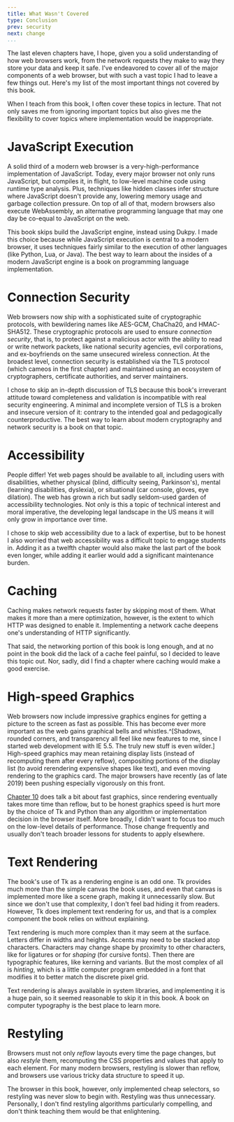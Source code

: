 ```yaml
---
title: What Wasn't Covered
type: Conclusion
prev: security
next: change 
...
```


The last eleven chapters have, I hope, given you a solid understanding
of how web browsers work, from the network requests they make to way
they store your data and keep it safe. I've endeavored to cover all of
the major components of a web browser, but with such a vast topic I
had to leave a few things out. Here's my list of the most important
things not covered by this book.

When I teach from this book, I often cover these topics in lecture.
That not only saves me from ignoring important topics but also gives
me the flexibility to cover topics where implementation would be
inappropriate.

JavaScript Execution
====================

A solid third of a modern web browser is a very-high-performance
implementation of JavaScript. Today, every major browser not only runs
JavaScript, but compiles it, in flight, to low-level machine code
using runtime type analysis. Plus, techniques like hidden classes
infer structure where JavaScript doesn't provide any, lowering memory
usage and garbage collection pressure. On top of all of that, modern
browsers also execute WebAssembly, an alternative programming language
that may one day be co-equal to JavaScript on the web.

This book skips build the JavaScript engine, instead using Dukpy. I
made this choice because while JavaScript execution is central to a
modern browser, it uses techniques fairly similar to the execution of
other languages (like Python, Lua, or Java). The best way to learn
about the insides of a modern JavaScript engine is a book on
programming language implementation.

Connection Security
===================

Web browsers now ship with a sophisticated suite of cryptographic
protocols, with bewildering names like AES-GCM, ChaCha20, and
HMAC-SHA512. These cryptographic protocols are used to ensure
*connection security*, that is, to protect against a malicious actor
with the ability to read or write network packets, like national
security agencies, evil corporations, and ex-boyfriends on the same
unsecured wireless connection. At the broadest level, connection
security is established via the TLS protocol (which cameos in the
first chapter) and maintained using an ecosystem of cryptographers,
certificate authorities, and server maintainers.

I chose to skip an in-depth discussion of TLS because this book's
irreverant attitude toward completeness and validation is incompatible
with real security engineering. A minimal and incomplete version of
TLS is a broken and insecure version of it: contrary to the intended
goal and pedagogically counterproductive. The best way to learn about
modern cryptography and network security is a book on that topic.

Accessibility
=============

People differ! Yet web pages should be available to all, including
users with disabilities, whether physical (blind, difficulty seeing,
Parkinson's), mental (learning disabilities, dyslexia), or situational
(car console, gloves, eye dilation). The web has grown a rich but
sadly seldom-used garden of accessibility technologies. Not only is
this a topic of technical interest and moral imperative, the
developing legal landscape in the US means it will only grow in
importance over time.

I chose to skip web accessibility due to a lack of expertise, but to
be honest I also worried that web accessibility was a difficult topic
to engage students in. Adding it as a twelfth chapter would also make
the last part of the book even longer, while adding it earlier would
add a significant maintenance burden.

Caching
=======

Caching makes network requests faster by skipping most of them. What
makes it more than a mere optimization, however, is the extent to
which HTTP was designed to enable it. Implementing a network cache
deepens one's understanding of HTTP significantly.

That said, the networking portion of this book is long enough, and at
no point in the book did the lack of a cache feel painful, so I
decided to leave this topic out. Nor, sadly, did I find a chapter
where caching would make a good exercise.

High-speed Graphics
===================

Web browsers now include impressive graphics engines for getting a
picture to the screen as fast as possible. This has become ever more
important as the web gains graphical bells and whistles.^[Shadows,
rounded corners, and transparency all feel like new features to me,
since I started web development with IE 5.5. The truly new stuff is
even wilder.] High-speed graphics may mean retaining display lists
(instead of recomputing them after every reflow), compositing portions
of the display list (to avoid rerendering expensive shapes like text),
and even moving rendering to the graphics card. The major browsers
have recently (as of late 2019) been pushing especially vigorously on
this front.

[Chapter 10](reflow.md) does talk a bit about fast graphics, since
rendering eventually takes more time than reflow, but to be honest
graphics speed is hurt more by the choice of Tk and Python than any
algorithm or implementation decision in the browser itself. More
broadly, I didn't want to focus too much on the low-level details of
performance. Those change frequently and usually don't teach broader
lessons for students to apply elsewhere.

Text Rendering
==============

The book's use of Tk as a rendering engine is an odd one. Tk provides
much more than the simple canvas the book uses, and even that canvas
is implemented more like a scene graph, making it unnecessarily slow.
But since we don't use that complexity, I don't feel bad hiding it
from readers. However, Tk does implement text rendering for us, and
that is a complex component the book relies on without explaining.

Text rendering is much more complex than it may seem at the surface.
Letters differ in widths and heights. Accents may need to be stacked
atop characters. Characters may change shape by proximity to other
characters, like for ligatures or for *shaping* (for cursive fonts).
Then there are typographic features, like kerning and variants. But
the most complex of all is *hinting*, which is a little computer
program embedded in a font that modifies it to better match the
discrete pixel grid.

Text rendering is always available in system libraries, and
implementing it is a huge pain, so it seemed reasonable to skip it in
this book. A book on computer typography is the best place to learn
more.

Restyling
=========

Browsers must not only *reflow* layouts every time the page changes,
but also *restyle* them, recomputing the CSS properties and values
that apply to each element. For many modern browsers, restyling is
slower than reflow, and browsers use various tricky data structure to
speed it up.

The browser in this book, however, only implemented cheap selectors,
so restyling was never slow to begin with. Restyling was thus
unnecessary. Personally, I don't find restyling algorithms
particularly compelling, and don't think teaching them would be that
enlightening.

